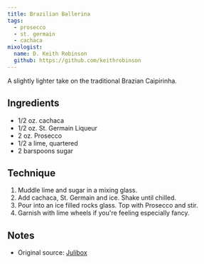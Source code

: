 ```yaml
---
title: Brazilian Ballerina
tags:
  - prosecco
  - st. germain
  - cachaca
mixologist:
  name: D. Keith Robinson
  github: https://github.com/keithrobinson
---
```


A slightly lighter take on the traditional Brazian Caipirinha.

Ingredients
-----------

* 1/2 oz. cachaca
* 1/2 oz. St. Germain Liqueur
* 2 oz. Prosecco
* 1/2 a lime, quartered
* 2 barspoons sugar

Technique
-----------

1. Muddle lime and sugar in a mixing glass.
2. Add cachaca, St. Germain and ice. Shake until chilled.
3. Pour into an ice filled rocks glass. Top with Prosecco and stir.
4. Garnish with lime wheels if you're feeling especially fancy.

Notes
-----------

* Original source: [Julibox](http://julibox.com/)


